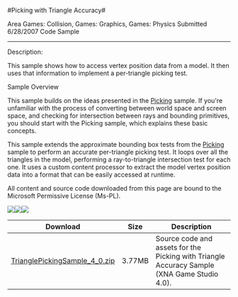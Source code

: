 #Picking with Triangle Accuracy#

Area
Games: Collision, Games: Graphics, Games: Physics
Submitted
6/28/2007
Code Sample

---

Description:

This sample shows how to access vertex position data from a model. It then uses that information to implement a per-triangle picking test.

Sample Overview

This sample builds on the ideas presented in the [Picking](https://github.com/simondarksidej/XNAGameStudio/wiki/Picking) sample. If you're unfamiliar with the process of converting between world space and screen space, and checking for intersection between rays and bounding primitives, you should start with the Picking sample, which explains these basic concepts.

This sample extends the approximate bounding box tests from the [Picking](https://github.com/simondarksidej/XNAGameStudio/wiki/Picking) sample to perform an accurate per-triangle picking test. It loops over all the triangles in the model, performing a ray-to-triangle intersection test for each one. It uses a custom content processor to extract the model vertex position data into a format that can be easily accessed at runtime.


All content and source code downloaded from this page are bound to the Microsoft Permissive License (Ms-PL).

![](https://github.com/simondarksidej/XNAGameStudio/blob/master/Images/XNA_PickingTriangle_01_small.jpg)![](https://github.com/simondarksidej/XNAGameStudio/blob/master/Images/XNA_PickingTriangle_02_small.jpg)![](https://github.com/simondarksidej/XNAGameStudio/blob/master/Images/XNA_PickingTriangle_03_small.jpg)

		

Download | Size | Description
---|---|---|
[TrianglePickingSample_4_0.zip](https://github.com/simondarksidej/XNAGameStudio/blob/master/Samples/TrianglePickingSample_4_0.zip?raw=true) | 3.77MB | Source code and assets for the Picking with Triangle Accuracy Sample (XNA Game Studio 4.0). 